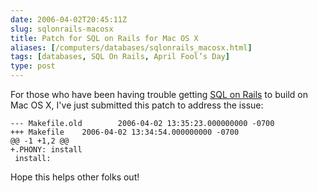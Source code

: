 ```yaml
--- 
date: 2006-04-02T20:45:11Z
slug: sqlonrails-macosx
title: Patch for SQL on Rails for Mac OS X
aliases: [/computers/databases/sqlonrails_macosx.html]
tags: [databases, SQL On Rails, April Fool’s Day]
type: post
---
```


For those who have been having trouble getting [SQL on Rails] to build on Mac OS
X, I've just submitted this patch to address the issue:

    --- Makefile.old        2006-04-02 13:35:23.000000000 -0700
    +++ Makefile    2006-04-02 13:34:54.000000000 -0700
    @@ -1 +1,2 @@
    +.PHONY: install
     install:

Hope this helps other folks out!

  [SQL on Rails]: http://www.sqlonrails.org/
    "SQL on Rails: Taking the VC out of MVC"
